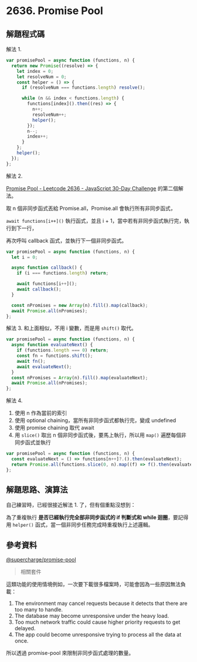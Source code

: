 # 2636. Promise Pool

## 解題程式碼

解法 1.

```javascript
var promisePool = async function (functions, n) {
  return new Promise((resolve) => {
    let index = 0;
    let resolveNum = 0;
    const helper = () => {
      if (resolveNum === functions.length) resolve();

      while (n && index < functions.length) {
        functions[index]().then((res) => {
          n++;
          resolveNum++;
          helper();
        });
        n--;
        index++;
      }
    };
    helper();
  });
};
```

解法 2.

[Promise Pool - Leetcode 2636 - JavaScript 30-Day Challenge](https://youtu.be/DB8pAAg-9xw) 的第二個解法。

取 n 個非同步函式丟給 Promise.all，Promise.all 會執行所有非同步函式，

`await functions[i++]()` 執行函式，並且 i + 1，當中若有非同步函式執行完，執行到下一行，

再次呼叫 callback 函式，並執行下一個非同步函式。

```javascript
var promisePool = async function (functions, n) {
  let i = 0;

  async function callback() {
    if (i === functions.length) return;

    await functions[i++]();
    await callback();
  }

  const nPromises = new Array(n).fill().map(callback);
  await Promise.all(nPromises);
};
```

解法 3. 和上面相似，不用 i 變數，而是用 `shift()` 取代。

```javascript
var promisePool = async function (functions, n) {
  async function evaluateNext() {
    if (functions.length === 0) return;
    const fn = functions.shift();
    await fn();
    await evaluateNext();
  }
  const nPromises = Array(n).fill().map(evaluateNext);
  await Promise.all(nPromises);
};
```

解法 4.

1. 使用 n 作為當前的索引
2. 使用 optional chaining，當所有非同步函式都執行完，變成 undefined
3. 使用 promise chaining 取代 await
4. 用 `slice()` 取出 n 個非同步函式後，要馬上執行，所以用 `map()` 遍歷每個非同步函式並執行

```javascript
var promisePool = async function (functions, n) {
  const evaluateNext = () => functions[n++]?.().then(evaluateNext);
  return Promise.all(functions.slice(0, n).map((f) => f().then(evaluateNext)));
};
```

## 解題思路、演算法

自己練習時，已經很接近解法 1. 了，但有個重點沒想到：

為了重複執行 **是否已經執行完全部非同步函式的 if 判斷式和 while 迴圈**，要記得用 `helper()` 函式，當一個非同步任務完成時重複執行上述邏輯。

## 參考資料

[@supercharge/promise-pool](https://www.npmjs.com/package/@supercharge/promise-pool)

> 相關套件

這類功能的使用情境例如，一次要下載很多檔案時，可能會因為一些原因無法負載：

1. The environment may cancel requests because it detects that there are too many to handle.
2. The database may become unresponsive under the heavy load.
3. Too much network traffic could cause higher priority requests to get delayed.
4. The app could become unresponsive trying to process all the data at once.

所以透過 promise-pool 來限制非同步函式處理的數量。
